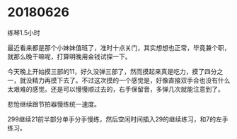# 20180626

练琴1.5小时

最近看来都是那个小妹妹值班了，准时十点关门，其实想想也正常，毕竟兼个职，就那么晚干嘛呢，打算明晚用金钱试探一下。

今天晚上开始摸三部的11，好久没弹三部了，然而摸起来真是吃力，摸了四分之一，就没精力再摸下去了。不过这次摸的一个感觉是，好像直接双手合也没有什么太艰难的感觉。还是可以慢慢顺过去的，右手保留音，多弹几次就能注意到了。

悲怆继续跟节拍器慢练统一速度。

299继续21前半部分单手分手慢练，然后空闲时间插入29的继续练习，和7的左手练习。
